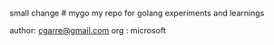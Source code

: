 small change # mygo
my repo for golang experiments and learnings

author: cgarre@gmail.com 
org : microsoft
